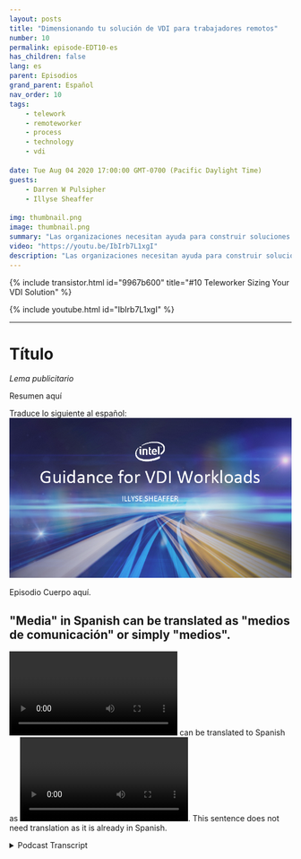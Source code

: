 ```yaml
---
layout: posts
title: "Dimensionando tu solución de VDI para trabajadores remotos"
number: 10
permalink: episode-EDT10-es
has_children: false
lang: es
parent: Episodios
grand_parent: Español
nav_order: 10
tags:
    - telework
    - remoteworker
    - process
    - technology
    - vdi

date: Tue Aug 04 2020 17:00:00 GMT-0700 (Pacific Daylight Time)
guests:
    - Darren W Pulsipher
    - Illyse Sheaffer

img: thumbnail.png
image: thumbnail.png
summary: "Las organizaciones necesitan ayuda para construir soluciones de VDI (Infraestructura de Escritorio Virtual) de inmediato. A medida que los departamentos de TI están agregando licencias de VDI localmente a sus sistemas actuales, deben tener en cuenta que las licencias por sí solas no resuelven todos sus problemas."
video: "https://youtu.be/IbIrb7L1xgI"
description: "Las organizaciones necesitan ayuda para construir soluciones de VDI (Infraestructura de Escritorio Virtual) de inmediato. A medida que los departamentos de TI están agregando licencias de VDI localmente a sus sistemas actuales, deben tener en cuenta que las licencias por sí solas no resuelven todos sus problemas."
---
```


<div>
{% include transistor.html id="9967b600" title="#10 Teleworker Sizing Your VDI Solution" %}

{% include youtube.html id="IbIrb7L1xgI" %}
</div>

---

# Título

*Lema publicitario*

Resumen aquí

Traduce lo siguiente al español: ![imagen del episodio](./thumbnail.png)

Episodio Cuerpo aquí.

## "Media" in Spanish can be translated as "medios de comunicación" or simply "medios".

<video src='url'></video> can be translated to Spanish as <video src='url'></video>. This sentence does not need translation as it is already in Spanish.



<details>
<summary> Podcast Transcript </summary>

<p></p>

</details>
